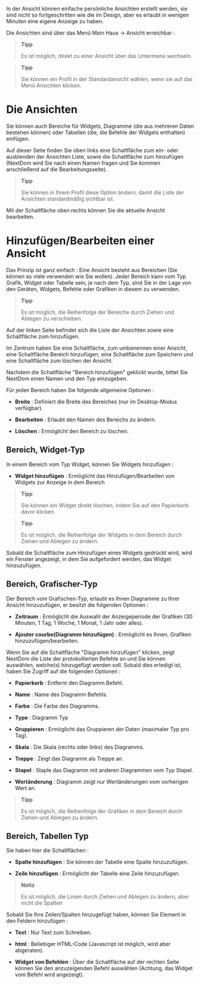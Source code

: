 In der Ansicht können einfache persönliche Ansichten erstellt werden, sie sind nicht so fortgeschritten wie die im Design, aber es erlaubt in wenigen Minuten eine eigene Anzeige zu haben.

Die Ansichten sind über das Menü  Mein Haus → Ansicht erreichbar :

> **Tipp**
>
> Es ist möglich, direkt zu einer Ansicht über das Untermenü wechseln.

> **Tipp**
>
> Sie können ein Profil in der Standardansicht wählen, wenn sie auf das
> Menü Ansichten klicken. 

Die Ansichten 
========

Sie können auch Bereiche für Widgets, Diagramme (die aus mehreren Daten bestehen können) oder Tabellen (die, die Befehle der Widgets enthalten) einfügen.

Auf dieser Seite finden Sie oben links eine Schaltfläche zum ein- oder
ausblenden der Ansichten Liste, sowie die Schaltfläche zum hinzufügen
(NextDom wird Sie nach einen Namen fragen und Sie kommen anschließend auf die Bearbeitungsseite).

> **Tipp**
>
> Sie können in Ihrem Profil diese Option ändern, damit die Liste der
> Ansichten standardmäßig sichtbar ist.

Mit der Schaltfläche oben rechts können Sie die aktuelle Ansicht bearbeiten.

Hinzufügen/Bearbeiten einer Ansicht
=======================

Das Prinzip ist ganz einfach : Eine Ansicht besteht aus Bereichen (Sie
können so viele verwenden wie Sie wollen). Jeder Bereich kann vom Typ
Grafik, Widget oder Tabelle sein, je nach dem Typ, sind Sie in der Lage von
den Geräten, Widgets, Befehle oder Grafiken in diesem zu verwenden.

> **Tipp**
>
> Es ist möglich, die Reihenfolge der Bereiche durch Ziehen und Ablegen zu verschieben.

Auf der linken Seite befindet sich die Liste der Ansichten sowie eine
Schaltfläche zum hinzufügen.

Im Zentrum haben Sie eine Schaltfläche, zum umbenennen einer Ansicht,
eine Schaltfläche Bereich hinzufügen, eine Schaltfläche zum Speichern und
eine Schaltfläche zum löschen der Ansicht. 

Nachdem die Schaltfläche "Bereich hinzufügen" geklickt wurde, bittet Sie
NextDom einen Namen und den Typ einzugeben.

Für jeden Bereich haben Sie folgende allgemeine Optionen :

-   **Breite** : Definiert die Breite des Bereiches (nur im
    Desktop-Modus verfügbar).

-   **Bearbeiten** : Erlaubt den Namen des Bereichs zu ändern.

-   **Löschen** : Ermöglicht den Bereich zu löschen.

Bereich, Widget-Typ
-------------------

In einem Bereich vom Typ Widget, können Sie Widgets hinzufügen :

-   **Widget hinzufügen** : Ermöglicht das Hinzufügen/Bearbeiten von Widgets 
    zur Anzeige in dem Bereich

> **Tipp**
>
> Sie können ein Widget direkt löschen, indem Sie auf den Papierkorb davor
> klicken.

> **Tipp**
>
> Es ist möglich, die Reihenfolge der Widgets in dem Bereich durch Ziehen
> und Ablegen zu ändern.

Sobald die Schaltfläche zum Hinzufügen eines Widgets gedrückt wird, wird
ein Fenster angezeigt, in dem Sie aufgefordert werden, das Widget hinzuzufügen.

Bereich, Grafischer-Typ
----------------------

Der Bereich vom Grafischen-Typ, erlaubt es Ihnen Diagramme zu Ihrer
Ansicht hinzuzufügen, er besitzt die folgenden Optionen :

-   **Zeitraum** : Ermöglicht die Auswahl der Anzeigeperiode der
    Grafiken (30 Minuten, 1 Tag, 1 Woche, 1 Monat, 1 Jahr oder alles).

-   **Ajouter courbe(Diagramm hinzufügen)** : Ermöglicht es Ihnen, Grafiken hinzuzufügen/bearbeiten.

Wenn Sie auf die Schaltfläche "Diagramm hinzufügen" klicken, zeigt NextDom
die Liste der protokollierten Befehle an und Sie können auswählen, welche(s)
hinzugefügt werden soll. Sobald dies erledigt ist, haben Sie Zugriff auf die
folgenden Optionen :

-   **Papierkorb** : Entfernt den Diagramm Befehl.

-   **Name** : Name des Diagramm Befehls.

-   **Farbe** : Die Farbe des Diagramms.

-   **Type** : Diagramm Typ

-   **Gruppieren** : Ermöglicht das Gruppieren der Daten (maximaler Typ
    pro Tag).

-   **Skala** : Die Skala (rechts oder links) des Diagramms.

-   **Treppe** : Zeigt das Diagramm als Treppe an.

-   **Stapel** : Staple das Diagramm mit anderen Diagrammen vom Typ
    Stapel.

-   **Wertänderung** : Diagramm zeigt nur Wertänderungen vom vorherigen 
    Wert an.

> **Tipp**
>
> Es ist möglich, die Reihenfolge der Grafiken in dem Bereich durch Ziehen
> und Ablegen zu ändern.

Bereich, Tabellen Typ
--------------------

Sie haben hier die Schaltflächen :

-   **Spalte hinzufügen** : Sie können der Tabelle eine Spalte hinzuzufügen.

-   **Zeile hinzufügen** : Ermöglicht der Tabelle eine Zeile hinzuzufügen.

> **Notiz**
>
> Es ist möglich, die Linien durch Ziehen und Ablegen zu ändern, aber nicht
> die Spalten

Sobald Sie Ihre Zeilen/Spalten hinzugefügt haben, können Sie Element in den Feldern hinzufügen :

-   **Text** : Nur Text zum Schreiben.

-   **html** : Beliebiger HTML-Code (Javascript ist möglich, wird 
    aber abgeraten).

-   **Widget von Befehlen** : Über die Schaltfläche auf der rechten Seite können 
    Sie den anzuzeigenden Befehl auswählen (Achtung, das Widget vom Befehl 
    wird angezeigt).


